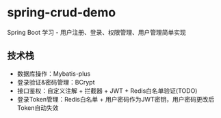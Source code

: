 # spring-crud-demo
Spring Boot 学习 - 用户注册、登录、权限管理、用户管理简单实现

## 技术栈
* 数据库操作：Mybatis-plus
* 登录验证&密码管理：BCrypt
* 接口鉴权：自定义注解 + 拦截器 + JWT + Redis白名单验证(TODO)
* 登录Token管理：Redis白名单 + 用户密码作为JWT密钥，用户密码更改后Token自动失效